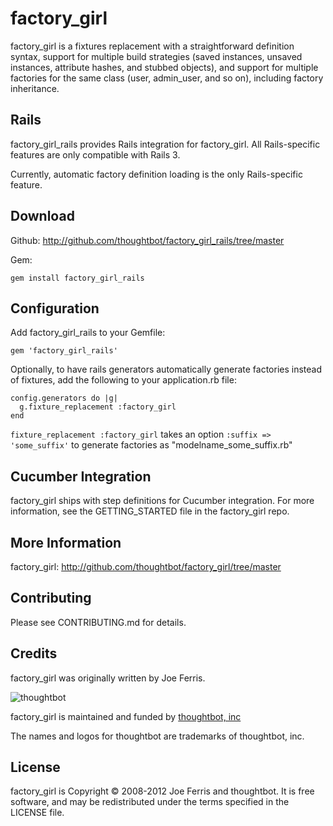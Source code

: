 factory_girl
============

factory_girl is a fixtures replacement with a straightforward definition
syntax, support for multiple build strategies (saved instances, unsaved
instances, attribute hashes, and stubbed objects), and support for multiple
factories for the same class (user, admin_user, and so on), including factory
inheritance.

Rails
-----

factory_girl_rails provides Rails integration for factory_girl. All
Rails-specific features are only compatible with Rails 3.

Currently, automatic factory definition loading is the only Rails-specific feature.

Download
--------

Github: http://github.com/thoughtbot/factory_girl_rails/tree/master

Gem:

    gem install factory_girl_rails

Configuration
-------------

Add factory_girl_rails to your Gemfile:

    gem 'factory_girl_rails'

Optionally, to have rails generators automatically generate factories instead
of fixtures, add the following to your application.rb file:

    config.generators do |g|
      g.fixture_replacement :factory_girl
    end

`fixture_replacement :factory_girl` takes an option `:suffix => 'some_suffix'`
to generate factories as "modelname_some_suffix.rb"

Cucumber Integration
--------------------

factory_girl ships with step definitions for Cucumber integration. For more information, see the GETTING_STARTED file in the factory_girl repo.


More Information
----------------

factory_girl: http://github.com/thoughtbot/factory_girl/tree/master


Contributing
------------

Please see CONTRIBUTING.md for details.

Credits
-------

factory_girl was originally written by Joe Ferris.

![thoughtbot](http://thoughtbot.com/images/tm/logo.png)

factory_girl is maintained and funded by [thoughtbot, inc](http://thoughtbot.com/community)

The names and logos for thoughtbot are trademarks of thoughtbot, inc.

License
-------

factory_girl is Copyright © 2008-2012 Joe Ferris and thoughtbot. It is free software, and may be redistributed under the terms specified in the LICENSE file.
